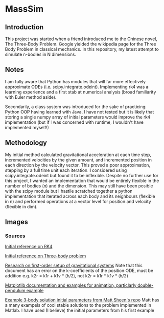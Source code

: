 # MassSim

## Introduction
This project was started when a friend introduced me to the Chinese novel, The Three-Body Problem. Google yielded the wikipedia page for the Three Body Problem in classical mechanics. In this repository, my latest attempt to simulate n-bodies in N dimensions.

## Notes
I am fully aware that Python has modules that will far more effectively approximate ODEs (i.e. scipy.integrate.odeint). Implementing rk4 was a learning experience and a first stab at numerical analysis (broad familiarity with Euler method aside).

Secondarily, a class system was introduced for the sake of practicing Python OOP having learned with Java. I have not tested but it is likely that storing a single numpy array of initial parameters would improve the rk4 implementation (but if I was concerned with runtime, I wouldn't have implemented myself!)

## Methodology
My initial method calculated gravitational acceleration at each time step, incremented velocities by the given amount, and incremented position in each direction by the velocity vector. This proved a poor approximation, stepping by a full time unit each iteration. I considered using scipy.integrate.odeint but found it to be inflexible. Despite no further use for this project, I wanted an implementation that would be entirely flexible in the number of bodies (n) and the dimension. This may still have been posible with the scipy module but I hastile scratched together a python implementation that iterated across each body and its neighbours (flexible in n) and performed operations at a vector level for position and velocity (flexible in dim).

## Images

### Sources
[Initial reference on RK4](https://en.wikipedia.org/wiki/Runge%E2%80%93Kutta_methods)

[Initial reference on Three-body problem](https://en.wikipedia.org/wiki/Three-body_problem)

[Research on first-order setup of gravitational systems](http://spiff.rit.edu/richmond/nbody/OrbitRungeKutta4.pdf) Note that this document has an error on the k-coefficients of the position ODE, must be addition e.g. k2r = k1r + k1v * (h/2), not k2r = k1r * k1v * (h/2)

[Matplotlib documentation and examples for animation, particlarly double-pendulum example](https://matplotlib.org/3.1.1/gallery/animation/double_pendulum_sgskip.html)

[Example 3-body solution initial parameters from Matt Sheen's repo](https://github.com/mws262/MAE5730_examples/) Matt has a many exampels of cool stable solutions to the problem implemented in Matlab. I have used (I believe) the initial parameters from his first example
